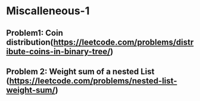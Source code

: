 # Miscalleneous-1

## Problem1: Coin distribution(https://leetcode.com/problems/distribute-coins-in-binary-tree/)




## Problem 2: Weight sum of a nested List (https://leetcode.com/problems/nested-list-weight-sum/)

